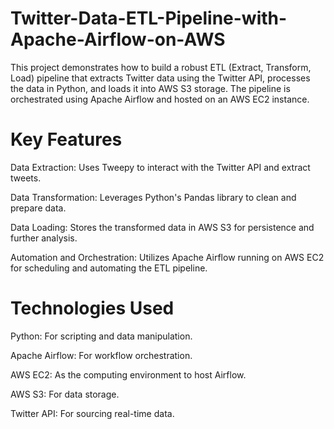 # Twitter-Data-ETL-Pipeline-with-Apache-Airflow-on-AWS
This project demonstrates how to build a robust ETL (Extract, Transform, Load) pipeline that extracts Twitter data using the Twitter API, processes the data in Python, and loads it into AWS S3 storage. The pipeline is orchestrated using Apache Airflow and hosted on an AWS EC2 instance.

# Key Features
Data Extraction: Uses Tweepy to interact with the Twitter API and extract tweets.

Data Transformation: Leverages Python's Pandas library to clean and prepare data.

Data Loading: Stores the transformed data in AWS S3 for persistence and further analysis.

Automation and Orchestration: Utilizes Apache Airflow running on AWS EC2 for scheduling and automating the ETL pipeline.

# Technologies Used
Python: For scripting and data manipulation.

Apache Airflow: For workflow orchestration.

AWS EC2: As the computing environment to host Airflow.

AWS S3: For data storage.

Twitter API: For sourcing real-time data.

